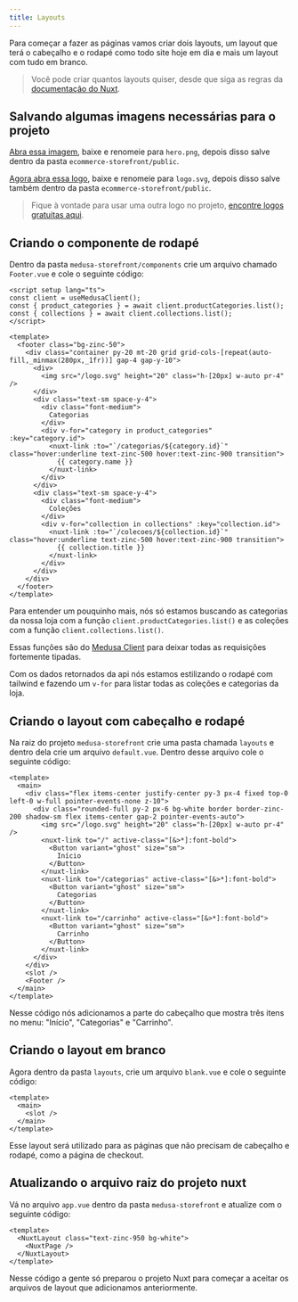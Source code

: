 ```yaml
---
title: Layouts
---
```


Para começar a fazer as páginas vamos criar dois layouts, um layout que terá o cabeçalho e o rodapé como todo site hoje em dia e mais um layout com tudo em branco.

> Você pode criar quantos layouts quiser, desde que siga as regras da [documentação do Nuxt](https://nuxt.com/docs/guide/directory-structure/layouts).

## Salvando algumas imagens necessárias para o projeto

[Abra essa imagem](https://menthor-content.s3.sa-east-1.amazonaws.com/0ae6799a-9b1e-4a75-9817-61f06a9759c5), baixe e renomeie para `hero.png`, depois disso salve dentro da pasta `ecommerce-storefront/public`.

[Agora abra essa logo](https://menthor-content.s3.sa-east-1.amazonaws.com/ba4e5f6a-4164-4b69-a21f-1082f42ac8ef), baixe e renomeie para `logo.svg`, depois disso salve também dentro da pasta `ecommerce-storefront/public`.

> Fique à vontade para usar uma outra logo no projeto, [encontre logos gratuitas aqui](https://www.logotouse.com).

## Criando o componente de rodapé

Dentro da pasta `medusa-storefront/components` crie um arquivo chamado `Footer.vue` e cole o seguinte código:

```vue [Footer.vue]
<script setup lang="ts">
const client = useMedusaClient();
const { product_categories } = await client.productCategories.list();
const { collections } = await client.collections.list();
</script>

<template>
  <footer class="bg-zinc-50">
    <div class="container py-20 mt-20 grid grid-cols-[repeat(auto-fill,_minmax(280px,_1fr))] gap-4 gap-y-10">
      <div>
        <img src="/logo.svg" height="20" class="h-[20px] w-auto pr-4" />
      </div>
      <div class="text-sm space-y-4">
        <div class="font-medium">
          Categorias
        </div>
        <div v-for="category in product_categories" :key="category.id">
          <nuxt-link :to="`/categorias/${category.id}`" class="hover:underline text-zinc-500 hover:text-zinc-900 transition">
            {{ category.name }}
          </nuxt-link>
        </div>
      </div>
      <div class="text-sm space-y-4">
        <div class="font-medium">
          Coleções
        </div>
        <div v-for="collection in collections" :key="collection.id">
          <nuxt-link :to="`/colecoes/${collection.id}`" class="hover:underline text-zinc-500 hover:text-zinc-900 transition">
            {{ collection.title }}
          </nuxt-link>
        </div>
      </div>
    </div>
  </footer>
</template>
```

Para entender um pouquinho mais, nós só estamos buscando as categorias da nossa loja com a função `client.productCategories.list()` e as coleções com a função `client.collections.list()`. 

Essas funções são do [Medusa Client](https://docs.medusajs.com/js-client/overview) para deixar todas as requisições fortemente tipadas.

Com os dados retornados da api nós estamos estilizando o rodapé com tailwind e fazendo um `v-for` para listar todas as coleções e categorias da loja.

## Criando o layout com cabeçalho e rodapé

Na raiz do projeto `medusa-storefront` crie uma pasta chamada `layouts` e dentro dela crie um arquivo `default.vue`. Dentro desse arquivo cole o seguinte código:

```vue [default.vue]
<template>
  <main>
    <div class="flex items-center justify-center py-3 px-4 fixed top-0 left-0 w-full pointer-events-none z-10">
      <div class="rounded-full py-2 px-6 bg-white border border-zinc-200 shadow-sm flex items-center gap-2 pointer-events-auto">
        <img src="/logo.svg" height="20" class="h-[20px] w-auto pr-4" />
        <nuxt-link to="/" active-class="[&>*]:font-bold">
          <Button variant="ghost" size="sm">
            Início
          </Button>
        </nuxt-link>
        <nuxt-link to="/categorias" active-class="[&>*]:font-bold">
          <Button variant="ghost" size="sm">
            Categorias
          </Button>
        </nuxt-link>
        <nuxt-link to="/carrinho" active-class="[&>*]:font-bold">
          <Button variant="ghost" size="sm">
            Carrinho
          </Button>
        </nuxt-link>
      </div>
    </div>
    <slot />
    <Footer />
  </main>
</template>
```

Nesse código nós adicionamos a parte do cabeçalho que mostra três itens no menu: "Início", "Categorias" e "Carrinho".

## Criando o layout em branco

Agora dentro da pasta `layouts`, crie um arquivo `blank.vue` e cole o seguinte código:

```vue [blank.vue]
<template>
  <main>
    <slot />
  </main>
</template>
```

Esse layout será utilizado para as páginas que não precisam de cabeçalho e rodapé, como a página de checkout.

## Atualizando o arquivo raiz do projeto nuxt

Vá no arquivo `app.vue` dentro da pasta `medusa-storefront` e atualize com o seguinte código:

```vue [app.vue]
<template>
  <NuxtLayout class="text-zinc-950 bg-white">
    <NuxtPage />
  </NuxtLayout>
</template>
```

Nesse código a gente só preparou o projeto Nuxt para começar a aceitar os arquivos de layout que adicionamos anteriormente.